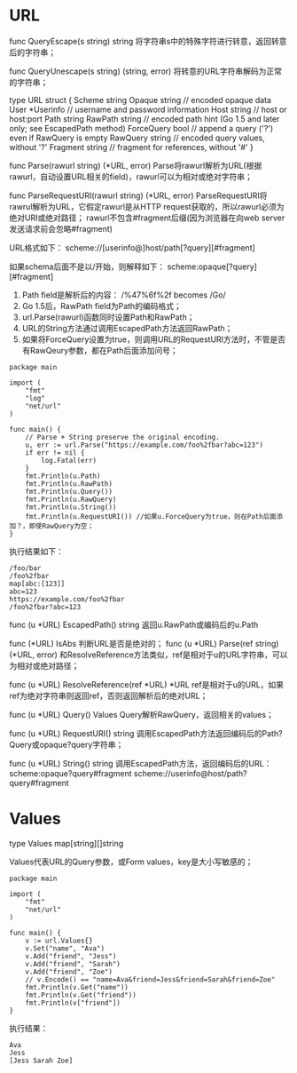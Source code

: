 # URL
func QueryEscape(s string) string
    将字符串s中的特殊字符进行转意，返回转意后的字符串；

func QueryUnescape(s string) (string, error)
    将转意的URL字符串解码为正常的字符串；

type URL struct {
        Scheme     string
        Opaque     string    // encoded opaque data
        User       *Userinfo // username and password information
        Host       string    // host or host:port
        Path       string
        RawPath    string // encoded path hint (Go 1.5 and later only; see EscapedPath method)
        ForceQuery bool   // append a query ('?') even if RawQuery is empty
        RawQuery   string // encoded query values, without '?'
        Fragment   string // fragment for references, without '#'
}

func Parse(rawurl string) (*URL, error)
    Parse将rawurl解析为URL(根据rawurl，自动设置URL相关的field)，rawurl可以为相对或绝对字符串；

func ParseRequestURI(rawurl string) (*URL, error)
    ParseRequestURI将rawrul解析为URL，它假定rawurl是从HTTP request获取的，所以rawurl必须为绝对URI或绝对路径；
    rawurl不包含#fragment后缀(因为浏览器在向web server发送请求前会忽略#fragment)


URL格式如下：
scheme://[userinfo@]host/path[?query][#fragment]

如果schema后面不是以/开始，则解释如下：
scheme:opaque[?query][#fragment]

1. Path field是解析后的内容： /%47%6f%2f becomes /Go/
2. Go 1.5后，RawPath field为Path的编码格式；
3. url.Parse(rawurl)函数同时设置Path和RawPath；
4. URL的String方法通过调用EscapedPath方法返回RawPath；
5. 如果将ForceQuery设置为true，则调用URL的RequestURI方法时，不管是否有RawQeury参数，都在Path后面添加问号；

```
package main

import (
	"fmt"
	"log"
	"net/url"
)

func main() {
	// Parse + String preserve the original encoding.
	u, err := url.Parse("https://example.com/foo%2fbar?abc=123")
	if err != nil {
		log.Fatal(err)
	}
	fmt.Println(u.Path)
	fmt.Println(u.RawPath)
    fmt.Println(u.Query())
    fmt.Println(u.RawQuery)
	fmt.Println(u.String())
    fmt.Println(u.RequestURI()) //如果u.ForceQuery为true，则在Path后面添加？，即使RawQuery为空；
} 
```

执行结果如下：

```
/foo/bar
/foo%2fbar
map[abc:[123]]
abc=123
https://example.com/foo%2fbar
/foo%2fbar?abc=123
```

func (u *URL) EscapedPath() string
    返回u.RawPath或编码后的u.Path

func (*URL) IsAbs
    判断URL是否是绝对的；
func (u *URL) Parse(ref string) (*URL, error)
    和ResolveReference方法类似，ref是相对于u的URL字符串，可以为相对或绝对路径；

func (u *URL) ResolveReference(ref *URL) *URL
    ref是相对于u的URL，如果ref为绝对字符串则返回ref，否则返回解析后的绝对URL；

func (u *URL) Query() Values
    Query解析RawQuery，返回相关的values；

func (u *URL) RequestURI() string
    调用EscapedPath方法返回编码后的Path?Query或opaque?query字符串；

func (u *URL) String() string
    调用EscapedPath方法，返回编码后的URL：
    scheme:opaque?query#fragment
    scheme://userinfo@host/path?query#fragment

# Values

type Values map[string][]string

Values代表URL的Query参数，或Form values，key是大小写敏感的；

```
package main

import (
	"fmt"
	"net/url"
)

func main() {
	v := url.Values{}
	v.Set("name", "Ava")
	v.Add("friend", "Jess")
	v.Add("friend", "Sarah")
	v.Add("friend", "Zoe")
	// v.Encode() == "name=Ava&friend=Jess&friend=Sarah&friend=Zoe"
	fmt.Println(v.Get("name"))
	fmt.Println(v.Get("friend"))
	fmt.Println(v["friend"])
}
```
执行结果：
```
Ava
Jess
[Jess Sarah Zoe]
```